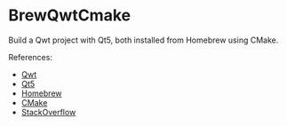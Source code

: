 # BrewQwtCmake

Build a Qwt project with Qt5, both installed from Homebrew using CMake.

References:

* [Qwt](https://qwt.sourceforge.io)
* [Qt5](https://doc.qt.io/qt-5/cmake-manual.html)
* [Homebrew](https://brew.sh)
* [CMake](https://cmake.org/cmake/help/v3.16/manual/cmake-qt.7.html)
* [StackOverflow](https://stackoverflow.com/questions/tagged/cmake+macos+homebrew)
